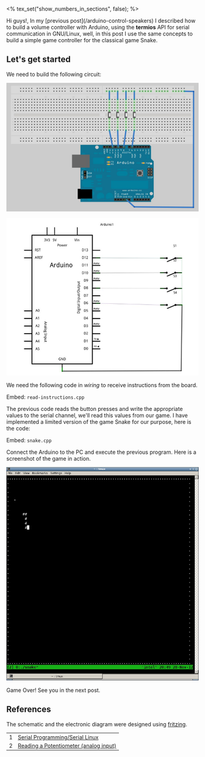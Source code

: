 <% tex_set("show_numbers_in_sections", false); %>

<p>Hi guys!, In my [previous post](/arduino-control-speakers) I described how to build a volume controller with Arduino, using the <strong>termios</strong> API for serial communication in GNU/Linux, well, in this post I use the same concepts to build a simple game controller for the classical game Snake.</p>

## Let's get started

<p>We need to build the following circuit:</p>

![Schematic](game1.jpg)

![Electronic diagram](game2.jpg)

<p>We need the following code in <em>wiring</em> to receive instructions from the board.  </p>

Embed: `read-instructions.cpp`

<p>The previous code reads the button presses and write the appropriate values to the serial channel, we'll read this values from our game. I have implemented a limited version of the game Snake for our purpose, here is the code:</p>

Embed: `snake.cpp`

<p>Connect the Arduino to the PC and execute the previous program. Here is a screenshot of the game in action.</p>

![Game in action](game3.jpg)

<p>Game Over! See you in the next post.</p>

## References

<p>The schematic and the electronic diagram were designed using <a href="http://fritzing.org/" target="_blank">fritzing</a>.</p>

<table>
  <tr> <td>1</td> <td><a href="http://en.wikibooks.org/wiki/Serial_Programming/Serial_Linux" target="_blank">Serial Programming/Serial Linux</a></td> </tr>
  <tr> <td>2</td> <td><a href="http://www.arduino.cc/en/Tutorial/Potentiometer" target="_blank">Reading a Potentiometer (analog input)</a></td> </tr>
</table>
